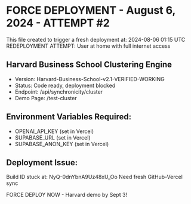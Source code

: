 # FORCE DEPLOYMENT - August 6, 2024 - ATTEMPT #2

This file created to trigger a fresh deployment at: 2024-08-06 01:15 UTC
REDEPLOYMENT ATTEMPT: User at home with full internet access

## Harvard Business School Clustering Engine
- Version: Harvard-Business-School-v2.1-VERIFIED-WORKING
- Status: Code ready, deployment blocked
- Endpoint: /api/synchronicity/cluster
- Demo Page: /test-cluster

## Environment Variables Required:
- OPENAI_API_KEY (set in Vercel)
- SUPABASE_URL (set in Vercel)  
- SUPABASE_ANON_KEY (set in Vercel)

## Deployment Issue:
Build ID stuck at: NyQ-0dnYbnA9Uz48xU_Oo
Need fresh GitHub-Vercel sync

FORCE DEPLOY NOW - Harvard demo by Sept 3!
